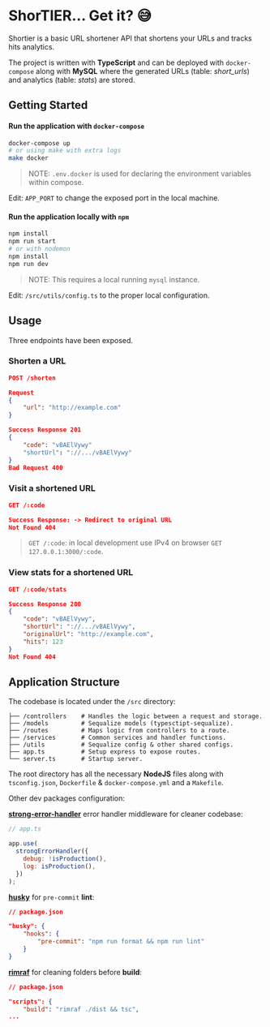 # ShorTIER... Get it? 😅

Shortier is a basic URL shortener API that shortens your URLs and tracks hits analytics.

The project is written with **TypeScript** and can be deployed with `docker-compose` along with **MySQL** 
where the generated URLs (table: _short_urls_) and analytics (table: _stats_) are stored.

## Getting Started

#### Run the application with `docker-compose`

~~~bash
docker-compose up
# or using make with extra logs
make docker
~~~

> NOTE: `.env.docker` is used for declaring the environment variables within compose.

Edit: `APP_PORT` to change the exposed port in the local machine.

#### Run the application locally with `npm`

~~~bash
npm install
npm run start
# or with nodemon
npm install
npm run dev
~~~

> NOTE: This requires a local running `mysql` instance.

Edit: `/src/utils/config.ts` to the proper local configuration.

## Usage

Three endpoints have been exposed.

### Shorten a URL 
```JSON
POST /shorten

Request
{
    "url": "http://example.com"
}

Success Response 201
{
    "code": "vBAElVywy"
    "shortUrl": "://.../vBAElVywy"
}
Bad Request 400
```

### Visit a shortened URL
```JSON
GET /:code

Success Response: -> Redirect to original URL
Not Found 404
```
> `GET /:code`: in local development use IPv4 on browser `GET 127.0.0.1:3000/:code`.

### View stats for a shortened URL
```JSON
GET /:code/stats

Success Response 200
{
    "code": "vBAElVywy",
    "shortUrl": "://.../vBAElVywy",
    "originalUrl": "http://example.com",
    "hits": 123
}
Not Found 404
```

## Application Structure

The codebase is located under the `/src` directory:

    ├── /controllers    # Handles the logic between a request and storage.
    ├── /models         # Sequalize models (typesctipt-sequalize).
    ├── /routes         # Maps logic from controllers to a route. 
    ├── /services       # Common services and handler functions.
    ├── /utils          # Sequalize config & other shared configs.
    ├── app.ts          # Setup express to expose routes. 
    └── server.ts       # Startup server.        

The root directory has all the necessary **NodeJS** files along with `tsconfig.json`, `Dockerfile` & `docker-compose.yml` 
and a `Makefile`.

Other dev packages configuration: 

**[strong-error-handler](https://www.npmjs.com/package/strong-error-handler)** error handler middleware for cleaner codebase:
```javascript
// app.ts

app.use(
  strongErrorHandler({
    debug: !isProduction(),
    log: isProduction(),
  })
);
```

**[husky](https://www.npmjs.com/package/husky)** for `pre-commit` **lint**:
```json
// package.json

"husky": {
    "hooks": {
        "pre-commit": "npm run format && npm run lint"
    }
}
```
**[rimraf](https://www.npmjs.com/package/rimraf)** for cleaning folders before **build**:
```json
// package.json

"scripts": {
    "build": "rimraf ./dist && tsc",
...
```
